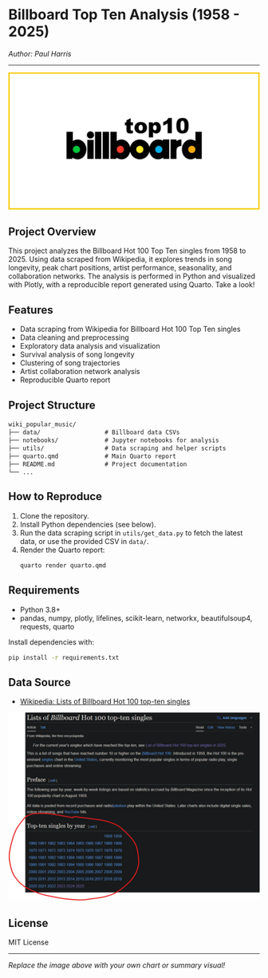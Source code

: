 # Billboard Top Ten Analysis (1958 - 2025)

_Author: Paul Harris_

---

![Project Welcome](images\billboard-top-10.jpg)

## Project Overview

This project analyzes the Billboard Hot 100 Top Ten singles from 1958 to 2025. Using data scraped from Wikipedia, it explores trends in song longevity, peak chart positions, artist performance, seasonality, and collaboration networks. The analysis is performed in Python and visualized with Plotly, with a reproducible report generated using Quarto. Take a look!


## Features
- Data scraping from Wikipedia for Billboard Hot 100 Top Ten singles
- Data cleaning and preprocessing
- Exploratory data analysis and visualization
- Survival analysis of song longevity
- Clustering of song trajectories
- Artist collaboration network analysis
- Reproducible Quarto report

## Project Structure
```
wiki_popular_music/
├── data/                  # Billboard data CSVs
├── notebooks/             # Jupyter notebooks for analysis
├── utils/                 # Data scraping and helper scripts
├── quarto.qmd             # Main Quarto report
├── README.md              # Project documentation
└── ...
```

## How to Reproduce
1. Clone the repository.
2. Install Python dependencies (see below).
3. Run the data scraping script in `utils/get_data.py` to fetch the latest data, or use the provided CSV in `data/`.
4. Render the Quarto report:
   ```sh
   quarto render quarto.qmd
   ```

## Requirements
- Python 3.8+
- pandas, numpy, plotly, lifelines, scikit-learn, networkx, beautifulsoup4, requests, quarto

Install dependencies with:
```sh
pip install -r requirements.txt
```

## Data Source
- [Wikipedia: Lists of Billboard Hot 100 top-ten singles](https://en.wikipedia.org/wiki/Lists_of_Billboard_Hot_100_top-ten_singles)

![Data Source](images\datasource.png)

## License
MIT License

---

_Replace the image above with your own chart or summary visual!_
